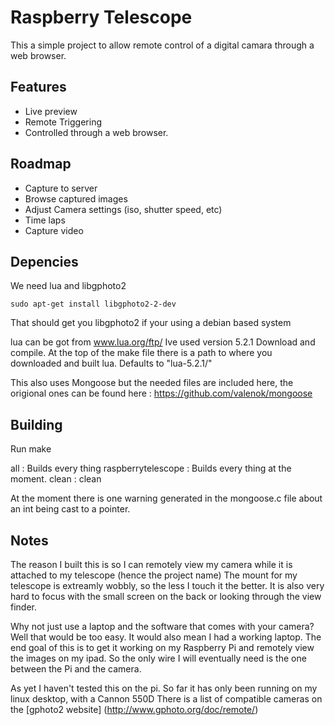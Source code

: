 Raspberry Telescope
===================

This a simple project to allow remote control of a digital camara through a web browser.

Features
--------

* Live preview
* Remote Triggering
* Controlled through a web browser.

Roadmap
-------

* Capture to server
* Browse captured images
* Adjust Camera settings (iso, shutter speed, etc)
* Time laps 
* Capture video

Depencies
---------

We need lua and libgphoto2

`sudo apt-get install libgphoto2-2-dev`

That should get you libgphoto2 if your using a debian based system

lua can be got from www.lua.org/ftp/ Ive used version 5.2.1
Download and compile. 
At the top of the make file there is a path to where you downloaded and built lua. Defaults to "lua-5.2.1/"

This also uses Mongoose but the needed files are included here, the origional ones can be found here : https://github.com/valenok/mongoose

Building
--------
Run make

all : Builds every thing
raspberrytelescope : Builds every thing at the moment.
clean : clean

At the moment there is one warning generated in the mongoose.c file about an int being cast to a pointer.

Notes
-----

The reason I built this is so I can remotely view my camera while it is attached to my telescope (hence the project name) The mount for my telescope is extreamly wobbly, so the less I touch it the better. It is also very hard to focus with the small screen on the back or looking through the view finder.

Why not just use a laptop and the software that comes with your camera? Well that would be too easy. It would also mean I had a working laptop. The end goal of this is to get it working on my Raspberry Pi and remotely view the images on my ipad. So the only wire I will eventually need is the one between the Pi and the camera.

As yet I haven't tested this on the pi. So far it has only been running on my linux desktop, with a Cannon 550D There is a list of compatible cameras on the [gphoto2 website] (http://www.gphoto.org/doc/remote/)




